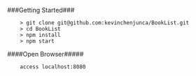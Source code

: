 ###Getting Started###

```
	> git clone git@github.com:kevinchenjunca/BookList.git
	> cd BookList
	> npm install
	> npm start
```

####Open Browser#####

```
	access localhost:8080

```
